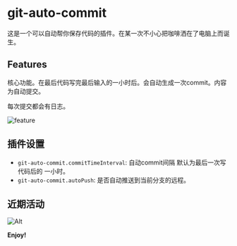 # git-auto-commit

这是一个可以自动帮你保存代码的插件。在某一次不小心把咖啡洒在了电脑上而诞生。

## Features

核心功能。在最后代码写完最后输入的一小时后。会自动生成一次commit。内容为自动提交。

每次提交都会有日志。

![feature](image/img1.png)

## 插件设置

* `git-auto-commit.commitTimeInterval`: 自动commit间隔 默认为最后一次写代码后的 一小时。
* `git-auto-commit.autoPush`: 是否自动推送到当前分支的远程。



## 近期活动

![Alt](https://repobeats.axiom.co/api/embed/87a2a5aeccf7cc60c31b46e577a91b12465366fd.svg "Repobeats analytics image")

**Enjoy!**
